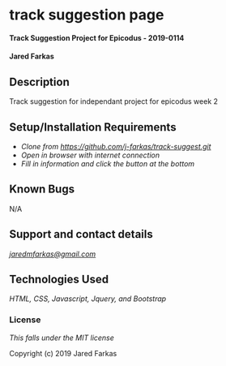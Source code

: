 # track suggestion page

#### Track Suggestion Project for Epicodus - 2019-0114

#### Jared Farkas

## Description

Track suggestion for independant project for epicodus week 2

## Setup/Installation Requirements

* _*Clone from https://github.com/j-farkas/track-suggest.git*_
* _*Open in browser with internet connection*_
* _*Fill in information and click the button at the bottom*_

## Known Bugs

N/A

## Support and contact details

_*jaredmfarkas@gmail.com*_

## Technologies Used

_*HTML, CSS, Javascript, Jquery, and Bootstrap*_

### License

_*This falls under the MIT license*_

Copyright (c) 2019 Jared Farkas
